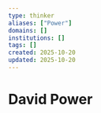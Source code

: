 ```yaml
---
type: thinker
aliases: ["Power"]
domains: []
institutions: []
tags: []
created: 2025-10-20
updated: 2025-10-20
---
```


# David Power


